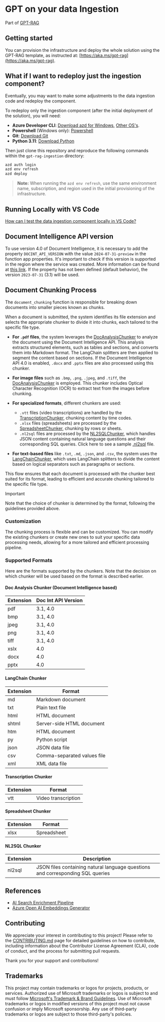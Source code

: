 # GPT on your data Ingestion 

Part of [GPT-RAG](https://github.com/Azure/gpt-rag)

## Getting started

You can provision the infrastructure and deploy the whole solution using the GPT-RAG template, as instructed at: [https://aka.ms/gpt-rag](https://aka.ms/gpt-rag).

## What if I want to redeploy just the ingestion component?

Eventually, you may want to make some adjustments to the data ingestion code and redeploy the component.

To redeploy only the ingestion component (after the initial deployment of the solution), you will need:

- **Azure Developer CLI**: [Download azd for Windows](https://azdrelease.azureedge.net/azd/standalone/release/1.5.0/azd-windows-amd64.msi), [Other OS's](https://learn.microsoft.com/en-us/azure/developer/azure-developer-cli/install-azd).
- **Powershell** (Windows only): [Powershell](https://learn.microsoft.com/en-us/powershell/scripting/install/installing-powershell-on-windows?view=powershell-7.4#installing-the-msi-package)
- **Git**: [Download Git](https://git-scm.com/downloads)
- **Python 3.11**: [Download Python](https://www.python.org/downloads/release/python-3118/)

Then just clone this repository and reproduce the following commands within the `gpt-rag-ingestion` directory:  

```bash
azd auth login  
azd env refresh  
azd deploy  
```

> **Note:** When running the `azd env refresh`, use the same environment name, subscription, and region used in the initial provisioning of the infrastructure.

## Running Locally with VS Code  
   
[How can I test the data ingestion component locally in VS Code?](docs/LOCAL_DEPLOYMENT.md)

## Document Intelligence API version

To use version 4.0 of Document Intelligence, it is necessary to add the property `DOCINT_API_VERSION` with the value `2024-07-31-preview` in the function app properties. It's important to check if this version is supported in the region where the service was created. More information can be found at [this link](https://learn.microsoft.com/en-us/azure/ai-services/document-intelligence/concept-layout?view=doc-intel-4.0.0). If the property has not been defined (default behavior), the version `2023-07-31` (3.1) will be used.

## Document Chunking Process

The `document_chunking` function is responsible for breaking down documents into smaller pieces known as chunks. 

When a document is submitted, the system identifies its file extension and selects the appropriate chunker to divide it into chunks, each tailored to the specific file type.

- **For `.pdf` files**, the system leverages the [DocAnalysisChunker](chunking/chunkers/doc_analysis_chunker.py) to analyze the document using the Document Intelligence API. This analysis extracts structured elements, such as tables and sections, and converts them into Markdown format. The LangChain splitters are then applied to segment the content based on sections. If the Document Intelligence API 4.0 is enabled, `.docx` and `.pptx` files are also processed using this chunker.

- **For image files** such as `.bmp`, `.png`, `.jpeg`, and `.tiff`, the [DocAnalysisChunker](chunking/chunkers/doc_analysis_chunker.py) is employed. This chunker includes Optical Character Recognition (OCR) to extract text from the images before chunking.

- **For specialized formats**, different chunkers are used:
    - `.vtt` files (video transcriptions) are handled by the [TranscriptionChunker](chunking/chunkers/transcription_chunker.py), chunking content by time codes.
    - `.xlsx` files (spreadsheets) are processed by the [SpreadsheetChunker](chunking/chunkers/spreadsheet_chunker.py), chunking by rows or sheets.
    - `.nl2sql` files are processed by the [NL2SQLChunker](chunking/chunkers/nl2sql_chunker.py), which handles JSON content containing natural language questions and their corresponding SQL queries. Click here to see a sample [.nl2sql](https://github.com/Azure/gpt-rag-agentic/blob/main/config/queries.nl2sql) file.

- **For text-based files** like `.txt`, `.md`, `.json`, and `.csv`, the system uses the [LangChainChunker](chunking/chunkers/langchain_chunker.py), which uses LangChain splitters to divide the content based on logical separators such as paragraphs or sections.

This flow ensures that each document is processed with the chunker best suited for its format, leading to efficient and accurate chunking tailored to the specific file type.

> [!IMPORTANT]
> Note that the choice of chunker is determined by the format, following the guidelines provided above.

### Customization

The chunking process is flexible and can be customized. You can modify the existing chunkers or create new ones to suit your specific data processing needs, allowing for a more tailored and efficient processing pipeline.

### Supported Formats

Here are the formats supported by the chunkers. Note that the decision on which chunker will be used based on the format is described earlier.

#### Doc Analysis Chunker (Document Intelligence based)

| Extension | Doc Int API Version |
|-----------|---------------------|
| pdf       | 3.1, 4.0            |
| bmp       | 3.1, 4.0            |
| jpeg      | 3.1, 4.0            |
| png       | 3.1, 4.0            |
| tiff      | 3.1, 4.0            |
| xslx      | 4.0                 |
| docx      | 4.0                 |
| pptx      | 4.0                 |

#### LangChain Chunker

| Extension | Format                        |
|-----------|-------------------------------|
| md        | Markdown document             |
| txt       | Plain text file               |
| html      | HTML document                 |
| shtml     | Server-side HTML document     |
| htm       | HTML document                 |
| py        | Python script                 |
| json      | JSON data file                |
| csv       | Comma-separated values file   |
| xml       | XML data file                 |

#### Transcription Chunker

| Extension | Format              |
|-----------|---------------------|
| vtt       | Video transcription |

#### Spreadsheet Chunker

| Extension | Format      |
|-----------|-------------|
| xlsx      | Spreadsheet |

#### NL2SQL Chunker

| Extension | Description                                                                 |
|-----------|-----------------------------------------------------------------------------|
| nl2sql    | JSON files containing natural language questions and corresponding SQL queries |

## References

- [AI Search Enrichment Pipeline](https://learn.microsoft.com/en-us/azure/search/cognitive-search-concept-intro)
- [Azure Open AI Embeddings Generator](https://github.com/Azure-Samples/azure-search-power-skills/tree/57214f6e8773029a638a8f56840ab79fd38574a2/Vector/EmbeddingGenerator)

## Contributing

We appreciate your interest in contributing to this project! Please refer to the [CONTRIBUTING.md](https://github.com/Azure/GPT-RAG/blob/main/CONTRIBUTING.md) page for detailed guidelines on how to contribute, including information about the Contributor License Agreement (CLA), code of conduct, and the process for submitting pull requests.

Thank you for your support and contributions!

## Trademarks

This project may contain trademarks or logos for projects, products, or services. Authorized use of Microsoft
trademarks or logos is subject to and must follow
[Microsoft's Trademark & Brand Guidelines](https://www.microsoft.com/en-us/legal/intellectualproperty/trademarks/usage/general).
Use of Microsoft trademarks or logos in modified versions of this project must not cause confusion or imply Microsoft sponsorship.
Any use of third-party trademarks or logos are subject to those third-party's policies.